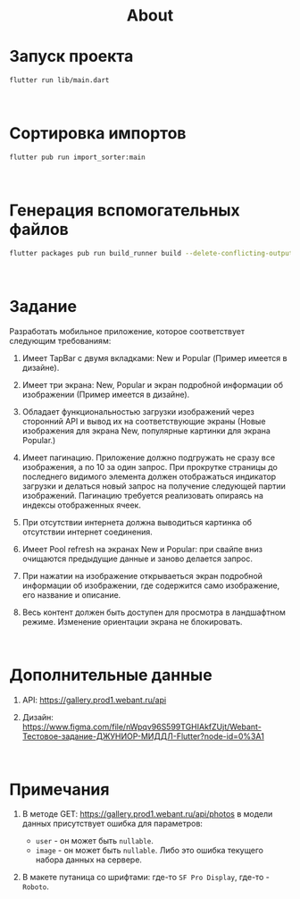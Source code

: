 <h1 align="center">About</h1>

# Запуск проекта
```sh
flutter run lib/main.dart
```

<br />

# Сортировка импортов
```sh
flutter pub run import_sorter:main
```

<br />

# Генерация вспомогательных файлов
```sh
flutter packages pub run build_runner build --delete-conflicting-outputs
```

<br />

# Задание

Разработать мобильное приложение, которое соответствует следующим требованиям:

1. Имеет TapBar с двумя вкладками: New и Popular (Пример имеется в дизайне).

2. Имеет три экрана: New, Popular и экран подробной информации об изображении (Пример имеется в дизайне).

3. Обладает функциональностью загрузки изображений через сторонний API и вывод их на соответствующие экраны (Новые изображения для экрана New, популярные картинки для экрана Popular.)

4. Имеет пагинацию. Приложение должно подгружать не сразу все изображения, а по 10 за один запрос. При прокрутке страницы до последнего видимого элемента должен отображаться индикатор загрузки и делаться новый запрос на получение следующей партии изображений. Пагинацию требуется реализовать опираясь на индексы отображенных ячеек.

5. При отсутствии интернета должна выводиться картинка об отсутствии интернет соединения.

6. Имеет Pool refresh на экранах New и Popular: при свайпе вниз очищаются предыдущие данные и заново делается запрос.

7. При нажатии на изображение открываеться экран подробной информации об изображении, где содержится само изображение, его название и описание.

8. Весь контент должен быть доступен для просмотра в ландшафтном режиме.
Изменение ориентации экрана не блокировать.

<br />

# Дополнительные данные

1. API: https://gallery.prod1.webant.ru/api

2. Дизайн: https://www.figma.com/file/nWpqv96S599TGHIAkfZUjt/Webant-Тестовое-задание-ДЖУНИОР-МИДДЛ-Flutter?node-id=0%3A1

<br />

# Примечания
1. В методе GET: https://gallery.prod1.webant.ru/api/photos в модели данных присутствует ошибка для параметров:
    - `user` - он может быть `nullable`.
    - `image` - он может быть `nullable`.
    Либо это ошибка текущего набора данных на сервере.

2. В макете путаница со шрифтами: где-то `SF Pro Display`, где-то - `Roboto`.
